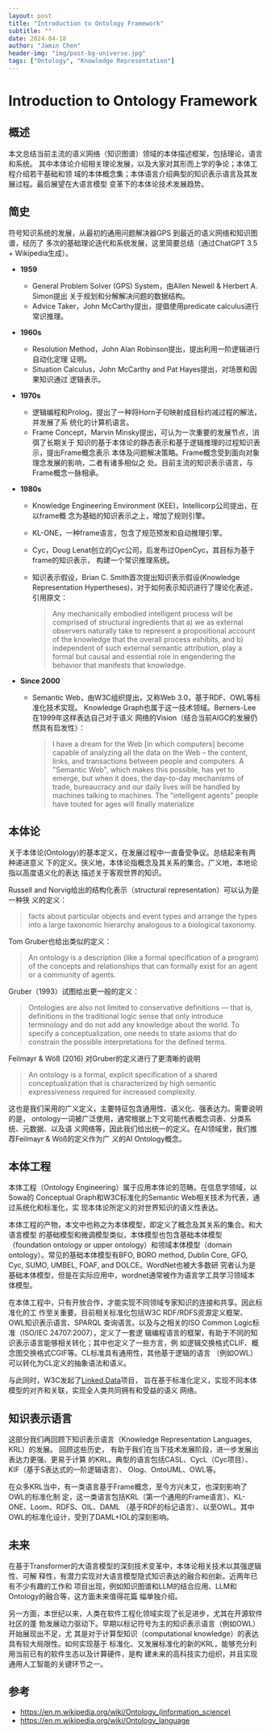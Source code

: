 ```yaml
---
layout: post
title: "Introduction to Ontology Framework"
subtitle: ""
date: 2024-04-18
author: "Jamin Chen"
header-img: "img/post-bg-universe.jpg"
tags: ["Ontology", "Knowledge Representation"]
---
```


# Introduction to Ontology Framework

## 概述

本文总结当前主流的语义网络（知识图谱）领域的本体描述框架，包括理论，语言和系统。
其中本体论介绍相关理论发展，以及大家对其形而上学的争论；本体工程介绍若干基础和领
域的本体概念集；本体语言介绍典型的知识表示语言及其发展过程。最后展望在大语言模型
变革下的本体论技术发展趋势。

## 简史

符号知识系统的发展，从最初的通用问题解决器GPS 到最近的语义网络和知识图谱，经历了
多次的基础理论迭代和系统发展，这里简要总结（通过ChatGPT 3.5 + Wikipedia生成）。

* **1959**
    * General Problem Solver (GPS) System，由Allen Newell & Herbert A. Simon提出
      关于规划和分解解决问题的数据结构。
    * Advice Taker，John McCarthy提出，提倡使用predicate calculus进行常识推理。

* **1960s**
    * Resolution Method，John Alan Robinson提出，提出利用一阶逻辑进行自动化定理
      证明。
    * Situation Calculus，John McCarthy and Pat Hayes提出，对场景和因果知识通过
      逻辑表示。

* **1970s**
    * 逻辑编程和Prolog，提出了一种将Horn子句映射成目标约减过程的解法，并发展了系
      统化的计算机语言。
    * Frame Concept，Marvin Minsky提出，可认为一次重要的发展节点，消弭了长期关于
      知识的基于本体论的静态表示和基于逻辑推理的过程知识表示，提出Frame概念表示
      本体及问题解决策略。Frame概念受到面向对象理念发展的影响，二者有诸多相似之
      处。目前主流的知识表示语言，与Frame概念一脉相承。

* **1980s**
    * Knowledge Engineering Environment (KEE)，Intellicorp公司提出，在以frame概
      念为基础的知识表示之上，增加了规则引擎。
    * KL-ONE，一种frame语言，包含了规范预发和自动推理引擎。
    * Cyc，Doug Lenat创立的Cyc公司，后发布过OpenCyc，其目标为基于frame的知识表示，
      构建一个常识推理系统。
    * 知识表示假设，Brian C. Smith首次提出知识表示假设(Knowledge Representation
      Hypertheses)，对于如何表示知识进行了理论化表述，引用原文：

        > Any mechanically embodied intelligent process will be comprised of structural
        ingredients that a) we as external observers naturally take to represent a
        propositional account of the knowledge that the overall process exhibits, and b)
        independent of such external semantic attribution, play a formal but causal and
        essential role in engendering the behavior that manifests that knowledge.

* **Since 2000**
    * Semantic Web，由W3C组织提出，又称Web 3.0，基于RDF、OWL等标准化技术实现。
      Knowledge Graph也属于这一技术领域。Berners-Lee在1999年这样表达自己对于语义
      网络的Vision（结合当前AIGC的发展仍然具有启发性）：

        > I have a dream for the Web [in which computers] become capable of
        analyzing all the data on the Web – the content, links, and transactions
        between people and computers. A "Semantic Web", which makes this
        possible, has yet to emerge, but when it does, the day-to-day mechanisms
        of trade, bureaucracy and our daily lives will be handled by machines
        talking to machines. The "intelligent agents" people have touted for
        ages will finally materialize


## 本体论

关于本体论(Ontology)的基本定义，在发展过程中一直备受争议。总结起来有两种递进意义
下的定义。侠义地，本体论指概念及其关系的集合。广义地，本地论指以高度语义化的表达
描述关于客观世界的知识。

Russell and Norvig给出的结构化表示（structural representation）可以认为是一种狭
义的定义：

> facts about particular objects and event types and arrange the types into a
> large taxonomic hierarchy analogous to a biological taxonomy.

Tom Gruber也给出类似的定义：

> An ontology is a description (like a formal specification of a program) of the
> concepts and relationships that can formally exist for an agent or a community
> of agents.

Gruber（1993）试图给出更一般的定义：

> Ontologies are also not limited to conservative definitions — that is,
> definitions in the traditional logic sense that only introduce terminology and
> do not add any knowledge about the world. To specify a conceptualization, one
> needs to state axioms that do constrain the possible interpretations for the
> defined terms.

Feilmayr & Wöß (2016) 对Gruber的定义进行了更清晰的说明

>  An ontology is a formal, explicit specification of a shared conceptualization
>  that is characterized by high semantic expressiveness required for increased
>  complexity.

这也是我们采用的广义定义，主要特征包含通用性、语义化、强表达力。需要说明的是，
ontology一词被广泛使用，通常根据上下文可能代表概念词表、分类系统、元数据、以及语
义网络等，因此我们给出统一的定义。在AI领域里，我们推荐Feilmayr & Wöß的定义作为广
义的AI Ontology概念。

## 本体工程

本体工程（Ontology Engineering）属于应用本体论的范畴。在信息学领域，以Sowa的
Conceptual Graph和W3C标准化的Semantic Web相关技术为代表，通过系统化和标准化，实
现本体论所定义的对世界知识的语义性表达。

本体工程的产物，本文中也称之为本体模型，即定义了概念及其关系的集合。和大语言模型
的基础模型和微调模型类似，本体模型也包含基础本体模型（foundation ontology or
upper ontology）和领域本体模型（domain ontology）。常见的基础本体模型有BFO, BORO
method, Dublin Core, GFO, Cyc, SUMO, UMBEL, FOAF, and DOLCE。WordNet也被大多数研
究者认为是基础本体模型，但是在实际应用中，wordnet通常被作为语言学工具学习领域本
体模型。

在本体工程中，只有开放合作，才能实现不同领域专家知识的连接和共享。因此标准化的工
作至关重要。目前相关标准化包括W3C RDF/RDFS资源定义框架、OWL知识表示语言、SPARQL
查询语言。以及与之相关的ISO Common Logic标准（ISO/IEC 24707:2007），定义了一套逻
辑编程语言的框架，有助于不同的知识表示语言能够相关转化；其中也定义了一些方言，例
如逻辑交换格式CLIF、概念图交换格式CGIF等。CL标准具有通用性，其他基于逻辑的语言
（例如OWL）可以转化为CL定义的抽象语法和语义。

与此同时，W3C发起了[Linked Data](https://en.wikipedia.org/wiki/Linked_data)项目，
旨在基于标准化定义，实现不同本体模型的对齐和关联，实现全人类共同拥有和受益的语义
网络。

## 知识表示语言

这部分我们再回顾下知识表示语言（Knowledge Representation Languages, KRL）的发展。
回顾这些历史， 有助于我们在当下技术发展阶段，进一步发展出表达力更强、更易于计算
的KRL。典型的语言包括CASL、CycL（Cyc项目）、KIF（基于S表达式的一阶逻辑语言）、
Olog、OntoUML、OWL等。

在众多KRL当中，有一类语言基于Frame概念，至今方兴未艾，也深刻影响了OWL的标准化制
定，这一类语言包括KRL（第一个通用的Frame语言）、KL-ONE、Loom、RDFS、OIL、DAML
（基于RDF的标记语言）、以至OWL。其中OWL的标准化设计，受到了DAML+IOL的深刻影响。

## 未来

在基于Transformer的大语言模型的深刻技术变革中，本体论相关技术以其强逻辑性、可解
释性，有潜力实现对大语言模型隐式知识表达的融合和创新。近两年已有不少有趣的工作和
项目出现，例如知识图谱和LLM的结合应用、LLM和Ontology的融合等，这方面未来值得花篇
幅单独介绍。

另一方面，本世纪以来，人类在软件工程化领域实现了长足进步，尤其在开源软件社区的蓬
勃发展动力驱动下。早期以标记符号为主的知识表示语言（例如OWL）开始展现出不足，尤
其是对于计算型知识（computational knowledge）的表达具有较大局限性。如何实现基于
标准化、又发展标准化的新的KRL，能够充分利用当前已有的软件生态以及计算硬件，是构
建未来的高科技实力组织，并且实现通用人工智能的关键环节之一。

## 参考

* https://en.m.wikipedia.org/wiki/Ontology_(information_science)
* https://en.m.wikipedia.org/wiki/Ontology_language
